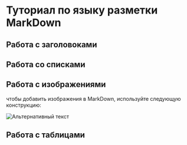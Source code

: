 # Туториал по языку разметки MarkDown

## Работа с заголовоками


##  Работа со списками


## Работа с изображениями

чтобы добавить изображения в MarkDown, используйте следующую конструкцию:

![Альтернативный текст](https://img1.goodfon.ru/wallpaper/nbig/1/d9/cvety-priroda-leto-3724.jpg)



## Работа с таблицами 
